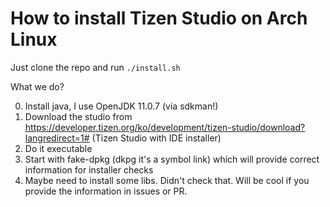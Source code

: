 # How to install Tizen Studio on Arch Linux

Just clone the repo and run `./install.sh`

What we do?

0. Install java, I use OpenJDK 11.0.7 (via sdkman!)
1. Download the studio from https://developer.tizen.org/ko/development/tizen-studio/download?langredirect=1# (Tizen Studio with IDE installer)
2. Do it executable
3. Start with fake-dpkg (dkpg it's a symbol link) which will provide correct information for installer checks
4. Maybe need to install some libs. Didn't check that. Will be cool if you provide the information in issues or PR.
